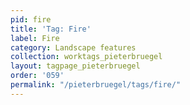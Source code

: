 ```yaml
---
pid: fire
title: 'Tag: Fire'
label: Fire
category: Landscape features
collection: worktags_pieterbruegel
layout: tagpage_pieterbruegel
order: '059'
permalink: "/pieterbruegel/tags/fire/"
---
```

